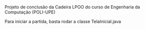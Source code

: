 Projeto de conclusão da Cadeira LPOO do curso de Engenharia da Computação (POLI-UPE)

Para iniciar a partida, basta rodar a classe TelaInicial.java
